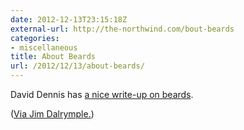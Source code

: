 ```yaml
---
date: 2012-12-13T23:15:18Z
external-url: http://the-northwind.com/bout-beards
categories:
- miscellaneous
title: About Beards
url: /2012/12/13/about-beards/
---
```


David Dennis has [a nice write-up on beards](http://the-northwind.com/bout-beards). 

([Via Jim Dalrymple.](http://www.loopinsight.com/2012/12/13/about-beards-2/))